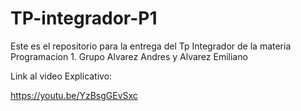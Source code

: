 # TP-integrador-P1
Este es el repositorio para la entrega del Tp Integrador de la materia Programacion 1. Grupo Alvarez Andres y Alvarez Emiliano


Link al video Explicativo:

https://youtu.be/YzBsgGEvSxc
